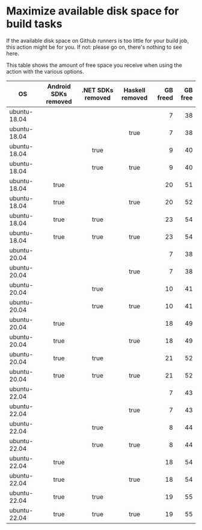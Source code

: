 # Maximize available disk space for build tasks

If the available disk space on Github runners is too little for your build job, this action might be for you.
If not: please go on, there's nothing to see here.

This table shows the amount of free space you receive when using the action with the various options.

OS | Android SDKs removed | .NET SDKs removed | Haskell removed | GB freed | GB free
---|:--------------------:|:-----------------:|:---------------:|---------:|-------:
ubuntu-18.04 |  |  |  | 7 | 38
ubuntu-18.04 |  |  | true | 7 | 38
ubuntu-18.04 |  | true |  | 9 | 40
ubuntu-18.04 |  | true | true | 9 | 40
ubuntu-18.04 | true |  |  | 20 | 51
ubuntu-18.04 | true |  | true | 20 | 52
ubuntu-18.04 | true | true |  | 23 | 54
ubuntu-18.04 | true | true | true | 23 | 54
ubuntu-20.04 |  |  |  | 7 | 38
ubuntu-20.04 |  |  | true | 7 | 38
ubuntu-20.04 |  | true |  | 10 | 41
ubuntu-20.04 |  | true | true | 10 | 41
ubuntu-20.04 | true |  |  | 18 | 49
ubuntu-20.04 | true |  | true | 18 | 49
ubuntu-20.04 | true | true |  | 21 | 52
ubuntu-20.04 | true | true | true | 21 | 52
ubuntu-22.04 |  |  |  | 7 | 43
ubuntu-22.04 |  |  | true | 7 | 43
ubuntu-22.04 |  | true |  | 8 | 44
ubuntu-22.04 |  | true | true | 8 | 44
ubuntu-22.04 | true |  |  | 18 | 54
ubuntu-22.04 | true |  | true | 18 | 54
ubuntu-22.04 | true | true |  | 19 | 55
ubuntu-22.04 | true | true | true | 19 | 55
